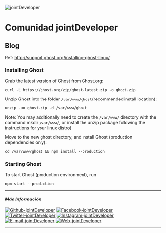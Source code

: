 ![jointDeveloper](https://raw.githubusercontent.com/jointDeveloper/Aprendizaje-Web/gh-pages/IMG/robot-logo.png)

# Comunidad jointDeveloper

## Blog 

Ref: http://support.ghost.org/installing-ghost-linux/

### Installing Ghost 

Grab the latest version of Ghost from Ghost.org:

```curl -L https://ghost.org/zip/ghost-latest.zip -o ghost.zip```

Unzip Ghost into the folder `/var/www/ghost`(recommended install location):

```unzip -uo ghost.zip -d /var/www/ghost```

Note: You may additionally need to create the `/var/www/` directory with the command mkdir `/var/www/`, or install the unzip package following the instructions for your linux distro)

Move to the new ghost directory, and install Ghost (production dependencies only):

```cd /var/www/ghost && npm install --production```

### Starting Ghost

To start Ghost (production environment), run

```npm start --production```

___
#### _Más Información_

<a href="https://github.com/jointDeveloper/"><img src="https://raw.githubusercontent.com/jointDeveloper/media/master/social-icon/github.png" alt="Github-jointDeveloper" /></a>
<a href="https://facebook.com/jointDeveloper/"><img src="https://raw.githubusercontent.com/jointDeveloper/media/master/social-icon/facebook.png" alt="Facebook-jointDeveloper" /></a>
<a href="https://twitter.com/jointdev"><img src="https://raw.githubusercontent.com/jointDeveloper/media/master/social-icon/twitter.png" alt="Twitter-jointDeveloper" /></a>
<a href="https://instagram.com/jointdeveloper/"><img src="https://raw.githubusercontent.com/jointDeveloper/media/master/social-icon/instagram.png" alt="Instagram-jointDeveloper" /></a>
<a href="mailto:developerjoint@gmail.com"><img src="https://raw.githubusercontent.com/jointDeveloper/media/master/social-icon/email.png" alt="E-mail-jointDeveloper" /></a>
<a href="https://jointdeveloper.github.io/Aprendizaje-Web/"><img src="https://raw.githubusercontent.com/jointDeveloper/media/master/social-icon/internet.png" alt="Web-jointDeveloper" /></a>
___
